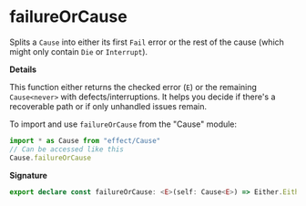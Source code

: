 # failureOrCause

Splits a `Cause` into either its first `Fail` error or the rest of the cause
(which might only contain `Die` or `Interrupt`).

**Details**

This function either returns the checked error (`E`) or the remaining
`Cause<never>` with defects/interruptions. It helps you decide if there's a
recoverable path or if only unhandled issues remain.

To import and use `failureOrCause` from the "Cause" module:

```ts
import * as Cause from "effect/Cause"
// Can be accessed like this
Cause.failureOrCause
```

**Signature**

```ts
export declare const failureOrCause: <E>(self: Cause<E>) => Either.Either<Cause<never>, E>
```
